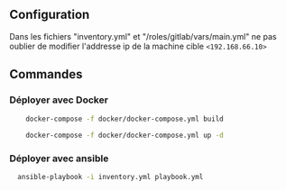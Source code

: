 ## Configuration

Dans les fichiers "inventory.yml" et "/roles/gitlab/vars/main.yml" ne pas oublier de modifier l'addresse ip de la machine cible
``<192.168.66.10>``

## Commandes

### Déployer avec Docker

```bash
    docker-compose -f docker/docker-compose.yml build
    
    docker-compose -f docker/docker-compose.yml up -d
```

### Déployer avec ansible

```bash
  ansible-playbook -i inventory.yml playbook.yml
```

